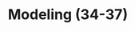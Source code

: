---
layout: home
title: Modeling (34-37)
parent: Method (Item 7-43)
nav_order: 1
has_children: true
---